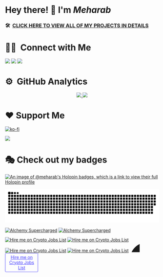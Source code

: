 # **Hey there! 👋 I'm _Meharab_**


<!--script src="https://platform.linkedin.com/badges/js/profile.js" async defer type="text/javascript"></script>

<div class="badge-base LI-profile-badge" data-locale="en_US" data-size="medium" data-theme="dark" data-type="VERTICAL" data-vanity="meharab124" data-version="v1">
  <a class="badge-base__link LI-simple-link" href="https://bd.linkedin.com/in/meharab124?trk=profile-badge">Meharab L.</a>
</div>      

<br-->


### 🛠 &nbsp;[CLICK HERE TO VIEW ALL OF MY PROJECTS IN DETAILS](https://meharab.github.io)


# 🤝🏻 &nbsp;Connect with Me

<p>
  <a href="https://www.meharab.github.io"><img src="https://img.shields.io/badge/-Meharab-3423A6?style=flat&logo=Google-Chrome&logoColor=white"/></a>
  <a href="https://linkedin.com/in/meharab124"><img src="https://img.shields.io/badge/-Meharab-0077B5?style=flat&logo=Linkedin&logoColor=white"/></a>
  <!--a href="mailto:avsingh@umass.edu"><img src="https://img.shields.io/badge/-avsingh@umass.edu-D14836?style=flat&logo=Gmail&logoColor=white"/></a-->
   <a href="https://twitter.com/LatifMeharab"><img src="https://img.shields.io/badge/-Meharab-0077B5?style=flat&logo=Twitter&logoColor=white"/></a>
</p>


# ⚙️ &nbsp;GitHub Analytics

<p align="center">
  <a href="https://github.com/meharab">
    <img height="180em" src="https://github-readme-stats-eight-theta.vercel.app/api?username=meharab&show_icons=true&theme=algolia&include_all_commits=true&count_private=true"/>
    <img height="180em" src="https://github-readme-stats-eight-theta.vercel.app/api/top-langs/?username=meharab&layout=compact&langs_count=8&theme=algolia"/>
  </a>
</p>


# ❤ Support Me

[![ko-fi](https://ko-fi.com/img/githubbutton_sm.svg)](https://ko-fi.com/I2I3GTC5K)

<a href="https://www.buymeacoffee.com/meharablatQ"><img height="43px" src="https://img.buymeacoffee.com/button-api/?text=Buy me a coffee&emoji=&slug=meharablatQ&button_colour=FFDD00&font_colour=000000&font_family=Comic&outline_colour=000000&coffee_colour=ffffff" /></a>

# 🎭 Check out my badges
[![An image of @meharab's Holopin badges, which is a link to view their full Holopin profile](https://holopin.me/meharab)](https://holopin.io/@meharab)

![](https://raw.githubusercontent.com/gith-u-b/resource_share/c1f58ad965310d800b516cbd49b7126908f5072d/github-contribution-grid-snake-light.svg)


<a href="#"><img onclick=logBadgeClick() id="badge-button" style="width:240px;height:53px" src="https://static.alchemyapi.io/images/marketing/badge.png" alt="Alchemy Supercharged" /></a> 
<a href="#"><img onclick=logBadgeClick() id="badge-button" style="width:240px;height:53px" src="https://static.alchemyapi.io/images/marketing/badgeLight.png" alt="Alchemy Supercharged" /></a>



<a href="https://cryptojobslist.com/@meharab" title="Hire me on Crypto Jobs List" rel="noopener"><img src="https://cryptojobslist.com/images/logo-circle-white.svg" width="32px" height="32px" alt="Hire me on Crypto Jobs List"/></a>
<a href="https://cryptojobslist.com/@meharab" title="Hire me on Crypto Jobs List" rel="noopener"><img src="https://cryptojobslist.com/images/cryptojobslist-logo.svg" height="32px" alt="Hire me on Crypto Jobs List"/></a>
<a href="https://cryptojobslist.com/@meharab" title="Hire me on Crypto Jobs List" rel="noopener"><img src="https://cryptojobslist.com/images/logo-circle-color.svg" width="32px" height="32px" alt="Hire me on Crypto Jobs List"/></a>
<a href="https://cryptojobslist.com/@meharab" title="Hire me on Crypto Jobs List" rel="noopener"><img src="https://cryptojobslist.com/images/logo-circle-plain.svg" width="32px" height="32px" alt="Hire me on Crypto Jobs List"/></a>
<a href="https://cryptojobslist.com/@meharab" title="Hire me on Crypto Jobs List" rel="noopener"><svg width="32" height="32" fill="currentColor" xmlns="http://www.w3.org/2000/svg"><path fill-rule="evenodd" clip-rule="evenodd" d="M56.5 0C25.296 0 0 25.296 0 56.5S25.296 113 56.5 113 113 87.704 113 56.5 87.704 0 56.5 0zm14.58 48.063c-.795 0-1.702-1.024-2.156-1.82-4.65-7.505-15.198-8.87-21.21-2.729-5.67 5.914-5.67 18.764-.113 24.677 5.898 6.369 16.673 5.118 21.21-2.502.794-1.478 1.815-1.933 3.403-1.933 2.634.076 5.218.051 7.851.026 1.336-.013 2.684-.026 4.058-.026-1.02 9.325-9.074 18.31-18.374 20.129-3.686.757-7.528.726-11.397.695-.775-.007-1.551-.013-2.328-.013-1.36.114-2.268.227-2.949 1.478-1.163 2.139-2.41 4.277-3.739 6.558l-.684 1.175c-1.588-.91-3.14-1.82-4.69-2.729-2.328-1.365-4.656-2.73-7.106-4.094a641.515 641.515 0 012.88-5.126c.719-1.269 1.425-2.517 2.11-3.744-8.506-9.552-10.094-20.583-6.805-32.524 2.95-10.462 11.91-17.74 22.798-18.422 3.63-.228 7.26.227 10.889.682 1.588.227 2.268-.114 2.949-1.478 1.006-1.918 2.102-3.746 3.287-5.723.15-.25.303-.503.456-.76 1.984 1.138 3.941 2.247 5.898 3.355a1446.76 1446.76 0 015.898 3.355c-.412.713-.8 1.44-1.183 2.157-.776 1.456-1.535 2.879-2.447 4.098-1.361 1.933-1.02 3.184.34 4.89 2.269 3.07 3.743 6.481 4.31 10.462-1.145 0-2.275.007-3.395.014-3.317.021-6.54.042-9.762-.128z" fill="currentColor"/></svg></a>
<a href="https://cryptojobslist.com/@meharab" target="_blank" style="display: inline-block; border: 0.09em solid #453dff; border-radius: 3px; color: #453dff; padding: 0.3em 0.2em 0.4em; text-align: center; width: 7.2em;" rel="noopener">Hire me on Crypto Jobs List</a>
